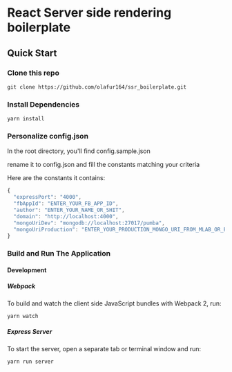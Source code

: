 # React Server side rendering boilerplate

## Quick Start

### Clone this repo

`git clone https://github.com/olafur164/ssr_boilerplate.git`

### Install Dependencies
`yarn install`
### Personalize config.json

In the root directory, you'll find config.sample.json

rename it to config.json and fill the constants matching your criteria

Here are the constants it contains:
```js
{
  "expressPort": "4000",
  "fbAppId": "ENTER_YOUR_FB_APP_ID",
  "author": "ENTER_YOUR_NAME_OR_SHIT",
  "domain": "http://localhost:4000",
  "mongoUriDev": "mongodb://localhost:27017/pumba",
  "mongoUriProduction": "ENTER_YOUR_PRODUCTION_MONGO_URI_FROM_MLAB_OR_ELSEWHERE"
}
```

### Build and Run The Application

#### Development

##### Webpack

To build and watch the client side JavaScript bundles with Webpack 2, run:

`yarn watch`

##### Express Server

To start the server, open a separate tab or terminal window and run:

`yarn run server`